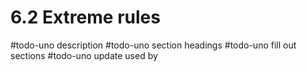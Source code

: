 # 6.2 Extreme rules
#todo-uno description
#todo-uno section headings
#todo-uno fill out sections
#todo-uno update used by
